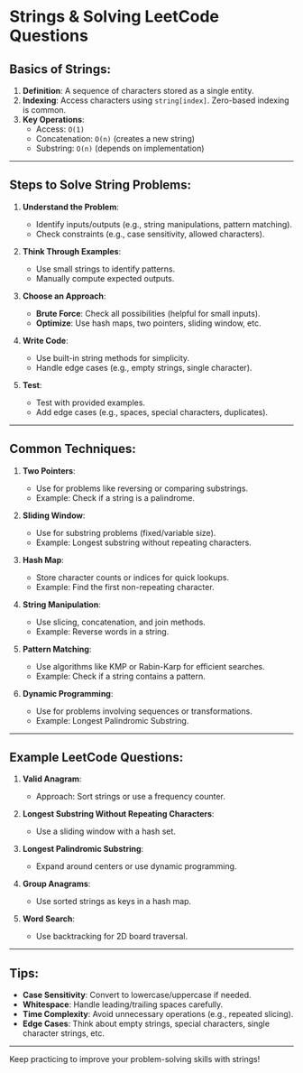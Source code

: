 
# Strings & Solving LeetCode Questions

## Basics of Strings:
1. **Definition**: A sequence of characters stored as a single entity.
2. **Indexing**: Access characters using `string[index]`. Zero-based indexing is common.
3. **Key Operations**:
   - Access: `O(1)`
   - Concatenation: `O(n)` (creates a new string)
   - Substring: `O(n)` (depends on implementation)

---

## Steps to Solve String Problems:
1. **Understand the Problem**:
   - Identify inputs/outputs (e.g., string manipulations, pattern matching).
   - Check constraints (e.g., case sensitivity, allowed characters).

2. **Think Through Examples**:
   - Use small strings to identify patterns.
   - Manually compute expected outputs.

3. **Choose an Approach**:
   - **Brute Force**: Check all possibilities (helpful for small inputs).
   - **Optimize**: Use hash maps, two pointers, sliding window, etc.

4. **Write Code**:
   - Use built-in string methods for simplicity.
   - Handle edge cases (e.g., empty strings, single character).

5. **Test**:
   - Test with provided examples.
   - Add edge cases (e.g., spaces, special characters, duplicates).

---

## Common Techniques:
1. **Two Pointers**:
   - Use for problems like reversing or comparing substrings.
   - Example: Check if a string is a palindrome.

2. **Sliding Window**:
   - Use for substring problems (fixed/variable size).
   - Example: Longest substring without repeating characters.

3. **Hash Map**:
   - Store character counts or indices for quick lookups.
   - Example: Find the first non-repeating character.

4. **String Manipulation**:
   - Use slicing, concatenation, and join methods.
   - Example: Reverse words in a string.

5. **Pattern Matching**:
   - Use algorithms like KMP or Rabin-Karp for efficient searches.
   - Example: Check if a string contains a pattern.

6. **Dynamic Programming**:
   - Use for problems involving sequences or transformations.
   - Example: Longest Palindromic Substring.

---

## Example LeetCode Questions:
1. **Valid Anagram**:
   - Approach: Sort strings or use a frequency counter.

2. **Longest Substring Without Repeating Characters**:
   - Use a sliding window with a hash set.

3. **Longest Palindromic Substring**:
   - Expand around centers or use dynamic programming.

4. **Group Anagrams**:
   - Use sorted strings as keys in a hash map.

5. **Word Search**:
   - Use backtracking for 2D board traversal.

---

## Tips:
- **Case Sensitivity**: Convert to lowercase/uppercase if needed.
- **Whitespace**: Handle leading/trailing spaces carefully.
- **Time Complexity**: Avoid unnecessary operations (e.g., repeated slicing).
- **Edge Cases**: Think about empty strings, special characters, single character strings, etc.

---

Keep practicing to improve your problem-solving skills with strings!
